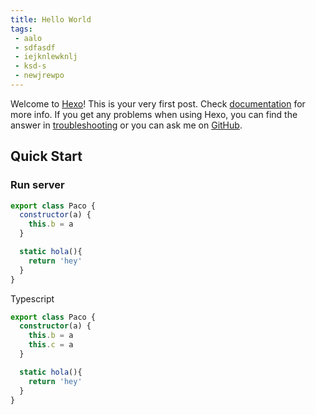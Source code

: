 ```yaml
---
title: Hello World
tags:
 - aalo
 - sdfasdf
 - iejknlewknlj
 - ksd-s
 - newjrewpo
---
```


Welcome to [Hexo](https://hexo.io/)! <i class="fa fa-github"></i> This is your very first post. Check [documentation](https://hexo.io/docs/) for more info. If you get any problems when using Hexo, you can find the answer in [troubleshooting](https://hexo.io/docs/troubleshooting.html) or you can ask me on [GitHub](https://github.com/hexojs/hexo/issues).
<!-- more -->

## Quick Start

### Run server

```javascript
export class Paco {
  constructor(a) {
    this.b = a
  }

  static hola(){
    return 'hey'
  }
}
```

Typescript

```typescript
export class Paco {
  constructor(a) {
    this.b = a
    this.c = a
  }

  static hola(){
    return 'hey'
  }
}
```
